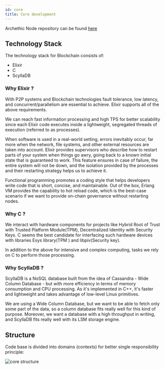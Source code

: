 ```yaml
---
id: core
title: Core development
---
```


Archethic Node repository can be found [here](https://github.com/Archethic-foundation/Archethic-node)


## Technology Stack

The technology stack for  Blockchain consists of:
- Elixir
- C
- ScyllaDB

### Why Elixir ?


With P2P systems and Blockchain technologies fault tolerance, low latency, and concurrent/parallelism are essential to achieve. Elixir supports all of the above requirements.

We can reach fast information processing and high TPS for better scalability since each Elixir code executes inside a lightweight, segregated threads of execution (referred to as processes).

When software is used in a real-world setting, errors inevitably occur, far more when the network, file systems, and other external resources are taken into account. Elixir provides supervisors who describe how to restart parts of your system when things go awry, going back to a known initial state that is guaranteed to work.
This feature ensures in case of failure, the entire system will not be down, and the isolation provided by the processes and their restarting strategy helps us to achieve it.

Functional programming promotes a coding style that helps developers write code that is short, concise, and maintainable. Out of the box, Erlang VM provides the capability to hot reload code, which is the best-case scenario if we want to provide on-chain governance without restarting nodes.

### Why C ?
We interact with hardware components for  projects like Hybrid Root of Trust with Trusted Platform Module(TPM), Decentralized Identity with Security Keys. C seems the best candidate for interfacing such hardware devices with libraries Esys library(TPM ) and libpiv(Security key).

In addition to the above for intensive and complex  computing, tasks we rely on C to perform those processing.

### Why ScyllaDB ?

ScyllaDB is a NoSQL database built from the idea of Cassandra - Wide Column Database - but with more efficiency in terms of memory consumption and CPU processing.
As it's implemented in C++, it's faster and lightweight and takes advantage of low-level Linux primitives.

We are using a Wide Column Database, but we want to be able to fetch only some part of the data, so a column database fits really well for this kind of purpose.
Moreover, we want a database with a high throughput in writing, and ScyllaDB fits really well with its LSM storage engine.

## Structure

Code base is divided into domains (contexts) for better single responsibility principle:

<!-- Source of the SVG on https://markmap.js.org/repl
## Archethic_web 

### Explorer UI

- TransactionChain explorer
- BeaconChain Live
- OracleChain Live
- Node listing
- Metrics/Dashboard
- Governance

### API

#### REST
- Transaction sending
- Transaction fee

#### GraphQL: Transaction queries

## Archethic

### Crypto
- Node keystore
- Shared secrets store

### P2P
- InMemory tables
- Messaging

### TransactionChain
- Transaction data
- Transaction building

### Election
- Hypergeometric distribution
- Validation & Storage nodes
- Heuristic constraints

### Mining
- Distributed/Standalone workflow
- Pending transaction validation
- Proof of work
- Transaction fee

### Account
- UCO & NFT Balances
- UTXO lookup

### Contracts
- Interpreter
- Worker

### OracleChain
- Scheduler
- Services

### BeaconChain
- Subset
- Slot
- Summary
- Scheduler

### SharedSecrets
- Scheduler
- Node renewal
- Origin renewal
- InMemory tables

### Bootstrap
- Network initialization
- Node joining

### SelfRepair
- Scheduler
- Sync

### Replication
- Transaction validation
- Transaction downloading

### Networking
- IP lookup
- NAT traversal
- Port forwarding

### Governance
- Proposal analyzer
- Proposal testing
- Pools

### DB
- Storage layer

### Metrics
- Collector
- Scheduler
- Parser
-->

![core structure](/img/core_structure.png)
